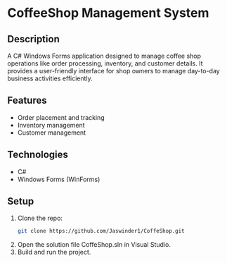 # CoffeeShop Management System

## Description
A C# Windows Forms application designed to manage coffee shop operations like order processing, inventory, and customer details. It provides a user-friendly interface for shop owners to manage day-to-day business activities efficiently.

## Features
- Order placement and tracking
- Inventory management
- Customer management

## Technologies
- C#
- Windows Forms (WinForms)

## Setup
1. Clone the repo:
   ```bash
   git clone https://github.com/Jaswinder1/CoffeShop.git
2. Open the solution file CoffeShop.sln in Visual Studio.
3. Build and run the project.
